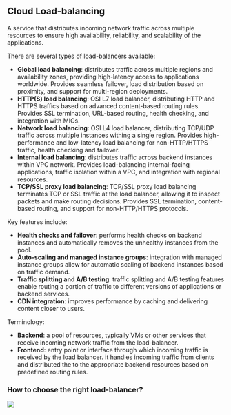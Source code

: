 ## Cloud Load-balancing

A service that distributes incoming network traffic across multiple resources to ensure high availability, reliability,
and scalability of the applications.

There are several types of load-balancers available:

- **Global load balancing**: distributes traffic across multiple regions and availability zones, providing high-latency
  access to applications worldwide. Provides seamless failover, load distribution based on proximity, and support for
  multi-region deployments.
- **HTTP(S) load balancing**: OSI L7 load balancer, distributing HTTP and HTTPS traffics based on advanced
  content-based routing rules. Provides SSL termination, URL-based routing, health checking, and integration with MIGs.
- **Network load balancing**: OSI L4 load balancer, distributing TCP/UDP traffic across multiple instances withing a
  single region. Provides high-performance and low-latency load balancing for non-HTTP/HTTPS traffic, health checking
  and failover.
- **Internal load balancing**: distributes traffic across backend instances within VPC network. Provides load-balancing
  internal-facing applications, traffic isolation within a VPC, and integration with regional resources.
- **TCP/SSL proxy load balancing**: TCP/SSL proxy load balancing terminates TCP or SSL traffic at the load balancer,
  allowing it to inspect packets and make routing decisions. Provides SSL termination, content-based routing, and
  support
  for non-HTTP/HTTPS protocols.

Key features include:

- **Health checks and failover**: performs health checks on backend instances and automatically removes the unhealthy
  instances from the pool.
- **Auto-scaling and managed instance groups**: integration with managed instance groups allow for automatic scaling of
  backend instances based on traffic demand.
- **Traffic splitting and A/B testing**: traffic splitting and A/B testing features enable routing a portion of traffic
  to different versions of applications or backend services.
- **CDN integration**: improves performance by caching and delivering content closer to users.

Terminology:

- **Backend**: a pool of resources, typically VMs or other services that receive incoming network traffic from the
load-balancer.
- **Frontend**: entry point or interface through which incoming traffic is received by the load balancer. it handles
incoming traffic from clients and distributed the to the appropriate backend resources based on predefined routing
rules.

### How to choose the right load-balancer?

<img src="https://cloud.google.com/load-balancing/images/choose-lb.svg" style="background-color: whitesmoke">
